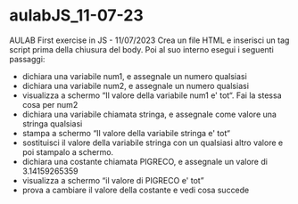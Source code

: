 # aulabJS_11-07-23
AULAB First exercise in JS - 11/07/2023
Crea un file HTML e inserisci un tag script prima della chiusura del body. Poi al suo interno esegui i seguenti passaggi: 

- dichiara una variabile num1, e assegnale un numero qualsiasi 
- dichiara una variabile num2, e assegnale un numero qualsiasi 
- visualizza a schermo “Il valore della variabile num1 e' tot“. Fai la stessa cosa per num2 
- dichiara una variabile chiamata stringa, e assegnale come valore una stringa qualsiasi
- stampa a schermo “Il valore della variabile stringa e' tot“
- sostituisci il valore della variabile stringa con un qualsiasi altro valore e poi stampalo a schermo. 
- dichiara una costante chiamata PIGRECO, e assegnale un valore di 3.14159265359 
- visualizza a schermo “il valore di PIGRECO e' tot”
- prova a cambiare il valore della costante e vedi cosa succede
